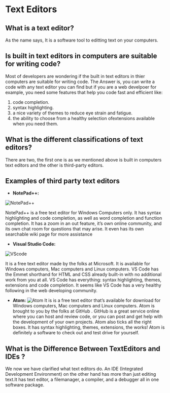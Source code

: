 
# Text Editors

## What is a text editor?

As the name says, It is a software tool to editting text on your computers.

## Is built in text editors in computers are suitable for writing code?
Most of developers are wondering if the built in text editors in thier computers are suitable for writing code. 
The Answer is, you can write a code with any text editor you can find but if you are a web develpoer for example, you need some features that help you code fast and efficient like:
1. code completion.
2. syntax highlighting.
3. a nice variety of themes to reduce eye strain and fatigue.
4. the ability to choose from a healthy selection ofextensions available when you need them.

## What is the different classifications of text editors?
There are two, the first one is as we mentioned above is built in computers text editors and the other is third-party editors.

## Examples of third party text editors 
- **NotePad++:**

![NotePad++](https://upload.wikimedia.org/wikipedia/commons/6/69/Notepad%2B%2B_Logo.svg)

NotePad++ is a free text editor for Windows Computers only.
It has syntax highlighting and code
completion, as well as word completion and function completion. It
has a zoom in an out feature, it’s own online community, and its own
chat room for questions that may arise. It even has its own searchable
wiki page for more assistance

- **Visual Studio Code:**

![VScode](https://upload.wikimedia.org/wikipedia/commons/9/9a/Visual_Studio_Code_1.35_icon.svg)

It is a free text editor made by the folks at Microsoft.
It is available for Windows computers, Mac computers and Linux
computers. VS Code has the Emmet shorthand for HTML and CSS
already built-in with no additional work from you at all. VS Code has
everything: syntax highlighting, themes, extensions and code
completion. It seems like VS Code has a very healthy following in the
web developing community.

- **Atom:**
![Atom](https://upload.wikimedia.org/wikipedia/commons/thumb/8/80/Atom_editor_logo.svg/1118px-Atom_editor_logo.svg.png
)
It is is a free text editor that’s available for download for Windows
computers, Mac computers and Linux computers. Atom is brought to
you by the folks at GitHub . GitHub is a great service online where
you can host and review code, or you can post and get help with the
development of your own projects. Atom also ticks all the right boxes.
It has syntax highlighting, themes, extensions, the works! Atom is
definitely a software to check out and test drive for yourself.

## What is the Difference Between TextEditors and IDEs ?
We now we have clarified what text editors do. An IDE (Integrated Development Environment) on the other hand has more than just editing text.It has  text editor, a filemanager, a compiler, and a debugger all in one software package.
